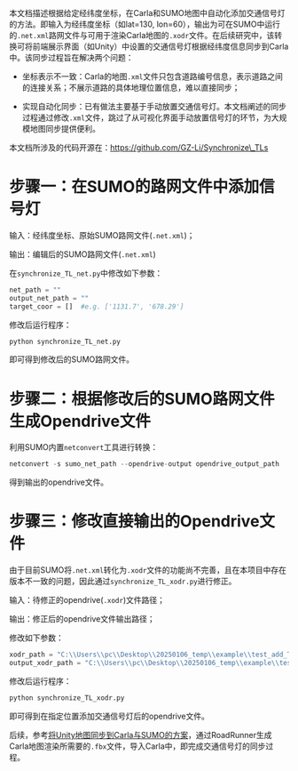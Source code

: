 

本文档描述根据给定经纬度坐标，在Carla和SUMO地图中自动化添加交通信号灯的方法。即输入为经纬度坐标（如lat=130, lon=60），输出为可在SUMO中运行的`.net.xml`路网文件与可用于渲染Carla地图的`.xodr`文件。在后续研究中，该转换可将前端展示界面（如Unity）中设置的交通信号灯根据经纬度信息同步到Carla中。该同步过程旨在解决两个问题：

* 坐标表示不一致：Carla的地图`.xml`文件只包含道路编号信息，表示道路之间的连接关系；不展示道路的具体地理位置信息，难以直接同步；

* 实现自动化同步：已有做法主要基于手动放置交通信号灯。本文档阐述的同步过程通过修改`.xml`文件，跳过了从可视化界面手动放置信号灯的环节，为大规模地图同步提供便利。

本文档所涉及的代码开源在：https://github.com/GZ-Li/Synchronize\_TLs

# 步骤一：在SUMO的路网文件中添加信号灯

输入：经纬度坐标、原始SUMO路网文件(`.net.xml`)；

输出：编辑后的SUMO路网文件(`.net.xml`)

在`synchronize_TL_net.py`中修改如下参数：

```python
net_path = ""
output_net_path = ""
target_coor = []  #e.g. ['1131.7', '678.29']
```

修改后运行程序：

```python
python synchronize_TL_net.py
```

即可得到修改后的SUMO路网文件。



# 步骤二：根据修改后的SUMO路网文件生成Opendrive文件

利用SUMO内置`netconvert`工具进行转换：

```python
netconvert -s sumo_net_path --opendrive-output opendrive_output_path
```

得到输出的opendrive文件。



# 步骤三：修改直接输出的Opendrive文件

由于目前SUMO将`.net.xml`转化为`.xodr`文件的功能尚不完善，且在本项目中存在版本不一致的问题，因此通过`synchronize_TL_xodr.py`进行修正。

输入：待修正的opendrive(`.xodr`)文件路径；

输出：修正后的opendrive文件输出路径；

修改如下参数：

```python
xodr_path = "C:\\Users\\pc\\Desktop\\20250106_temp\\example\\test_add_TLs_0108_case1.xodr"
output_xodr_path = "C:\\Users\\pc\\Desktop\\20250106_temp\\example\\test_add_TLs_0108_case1_modified.xodr"
```

修改后运行程序：

```python
python synchronize_TL_xodr.py
```

即可得到在指定位置添加交通信号灯后的opendrive文件。



后续，参考[将Unity地图同步到Carla与SUMO的方案](https://scn8jxylm0ia.feishu.cn/wiki/SDQQwZ9XUiYUcfkE5EKcVYugnHb)，通过RoadRunner生成Carla地图渲染所需要的`.fbx`文件，导入Carla中，即完成交通信号灯的同步过程。
